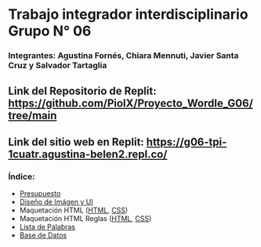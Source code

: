 #  Trabajo integrador interdisciplinario Grupo N° 06
### Integrantes: Agustina Fornés, Chiara Mennuti, Javier Santa Cruz y Salvador Tartaglia

## Link del Repositorio de Replit: https://github.com/PioIX/Proyecto_Wordle_G06/tree/main

## Link del sitio web en Replit: https://g06-tpi-1cuatr.agustina-belen2.repl.co/ 

### Índice:

- <a href="Documentos/Presupuesto.md"> Presupuesto </a>
- <a href="Documentos/UI.md"> Diseño de Imágen y UI </a> 
- Maquetación HTML (<a href="templates html web/index.html">HTML</a>, <a href="templates html web/style.css">CSS</a>)
- Maquetación HTML Reglas (<a href="templates html web/reglas.html">HTML</a>, <a href="templates html web/reglas.css">CSS</a>)
- <a href="Documentos/Lista de palabras.md"> Lista de Palabras</a> 
- <a href="BaseDeDatos/Wordle_BD.db"> Base de Datos</a> 


